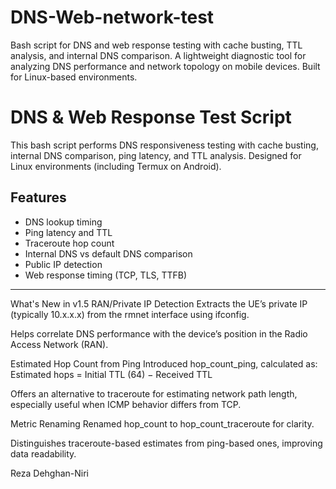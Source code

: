 # DNS-Web-network-test
Bash script for DNS and web response testing with cache busting, TTL analysis, and internal DNS comparison. A lightweight diagnostic tool for analyzing DNS performance and network topology on mobile devices. Built for Linux-based environments.

# DNS & Web Response Test Script

This bash script performs DNS responsiveness testing with cache busting, internal DNS comparison, ping latency, and TTL analysis. Designed for Linux environments (including Termux on Android).

## Features
- DNS lookup timing
- Ping latency and TTL
- Traceroute hop count
- Internal DNS vs default DNS comparison
- Public IP detection
- Web response timing (TCP, TLS, TTFB)

-----------------------------------------------------------------------------------
What's New in v1.5
RAN/Private IP Detection
Extracts the UE’s private IP (typically 10.x.x.x) from the rmnet interface using ifconfig.

Helps correlate DNS performance with the device’s position in the Radio Access Network (RAN).

Estimated Hop Count from Ping
Introduced hop_count_ping, calculated as: Estimated hops = Initial TTL (64) − Received TTL

Offers an alternative to traceroute for estimating network path length, especially useful when ICMP behavior differs from TCP.

Metric Renaming
Renamed hop_count to hop_count_traceroute for clarity.

Distinguishes traceroute-based estimates from ping-based ones, improving data readability.

Reza Dehghan-Niri
